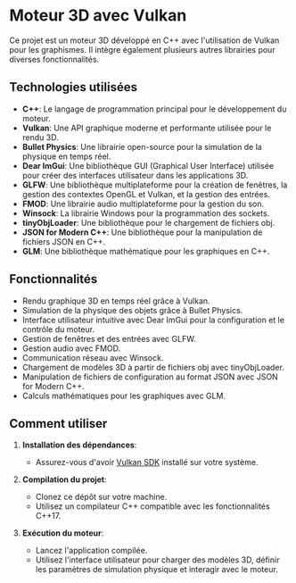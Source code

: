 # Moteur 3D avec Vulkan

Ce projet est un moteur 3D développé en C++ avec l'utilisation de Vulkan pour les graphismes. Il intègre également plusieurs autres librairies pour diverses fonctionnalités.

## Technologies utilisées

- **C++**: Le langage de programmation principal pour le développement du moteur.
- **Vulkan**: Une API graphique moderne et performante utilisée pour le rendu 3D.
- **Bullet Physics**: Une librairie open-source pour la simulation de la physique en temps réel.
- **Dear ImGui**: Une bibliothèque GUI (Graphical User Interface) utilisée pour créer des interfaces utilisateur dans les applications 3D.
- **GLFW**: Une bibliothèque multiplateforme pour la création de fenêtres, la gestion des contextes OpenGL et Vulkan, et la gestion des entrées.
- **FMOD**: Une librairie audio multiplateforme pour la gestion du son.
- **Winsock**: La librairie Windows pour la programmation des sockets.
- **tinyObjLoader**: Une bibliothèque pour le chargement de fichiers obj.
- **JSON for Modern C++**: Une bibliothèque pour la manipulation de fichiers JSON en C++.
- **GLM**: Une bibliothèque mathématique pour les graphiques en C++.

## Fonctionnalités

- Rendu graphique 3D en temps réel grâce à Vulkan.
- Simulation de la physique des objets grâce à Bullet Physics.
- Interface utilisateur intuitive avec Dear ImGui pour la configuration et le contrôle du moteur.
- Gestion de fenêtres et des entrées avec GLFW.
- Gestion audio avec FMOD.
- Communication réseau avec Winsock.
- Chargement de modèles 3D à partir de fichiers obj avec tinyObjLoader.
- Manipulation de fichiers de configuration au format JSON avec JSON for Modern C++.
- Calculs mathématiques pour les graphiques avec GLM.

## Comment utiliser

1. **Installation des dépendances**:

   - Assurez-vous d'avoir [Vulkan SDK](https://vulkan.lunarg.com/sdk/home) installé sur votre système.

2. **Compilation du projet**:

   - Clonez ce dépôt sur votre machine.
   - Utilisez un compilateur C++ compatible avec les fonctionnalités C++17.

3. **Exécution du moteur**:
   - Lancez l'application compilée.
   - Utilisez l'interface utilisateur pour charger des modèles 3D, définir les paramètres de simulation physique et interagir avec le moteur.
